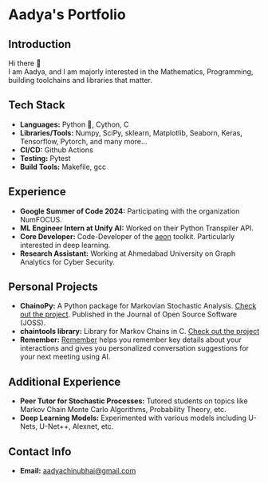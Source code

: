 # Aadya's Portfolio

## Introduction
Hi there 👋  
I am Aadya, and I am majorly interested in the Mathematics, Programming, building toolchains and libraries that matter.

## Tech Stack
- **Languages:** Python 🐍, Cython, C
- **Libraries/Tools:** Numpy, SciPy, sklearn, Matplotlib, Seaborn, Keras, Tensorflow, Pytorch, and many more...
- **CI/CD:** Github Actions
- **Testing:** Pytest
- **Build Tools:** Makefile, gcc

## Experience
- **Google Summer of Code 2024:** Participating with the organization NumFOCUS.
- **ML Engineer Intern at Unify AI:** Worked on their Python Transpiler API.
- **Core Developer:** Code-Developer of the [aeon](https://github.com/aeon-toolkit/aeon) toolkit. Particularly interested in deep learning.
- **Research Assistant:** Working at Ahmedabad University on Graph Analytics for Cyber Security.

## Personal Projects
- **ChainoPy:** A Python package for Markovian Stochastic Analysis. [Check out the project](https://github.com/aadya940/chainopy). Published in the Journal of Open Source Software (JOSS).
- **chaintools library:** Library for Markov Chains in C. [Check out the project](https://github.com/aadya940/chaintools)
- **Remember:** [Remember](https://github.com/aadya940/Remeber) helps you remember key details about your interactions and gives you personalized conversation suggestions for your next meeting using AI.

## Additional Experience
- **Peer Tutor for Stochastic Processes:** Tutored students on topics like Markov Chain Monte Carlo Algorithms, Probability Theory, etc.
- **Deep Learning Models:** Experimented with various models including U-Nets, U-Net++, Alexnet, etc.

## Contact Info
- **Email:** [aadyachinubhai@gmail.com](mailto:aadyachinubhai@gmail.com)
